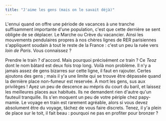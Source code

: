 ```yaml
---
title: "J'aime les gens (mais on le savait déjà)"
---
```


L'ennui quand on offre une période de vacances à une tranche suffisamment
importante d'une population, c'est que cette dernière se sent obligée de se
déplacer. Le Marche ou Crève du vacancier. Ainsi les mouvements pendulaires
propres à nos chères lignes de RER parisiennes s'appliquent soudain à tout le
reste de la France : c'est un peu la ruée vers _loin de Paris_. Vous
connaissez ?

Prendre le train ? d'accord. Mais pourquoi précisément _ce_ train ? Ce _Teoz_
dont le nom bâtard est deux fois trop long. Voilà mon problème. Il n'y a
jamais assez de gens bizarres sur cette ligne, il faut en rajouter. Certes
ajoutons des gens ; mais il y'a une limite qui se trouve être dépassée quand
la dernière place non-fumeur est reservée. À mort les gens, sus aux privilèges
! Ayez un peu de descence au mépris du court du baril, et laissez les
meilleures places aux habitués. Ils ne demandent rien d'autre qu'un fauteuil
tranquille. Ils s'en moquent un peu de votre périple chez papy-mamie. Le
voyage en train est rarement agréable, alors si vous devez absolument être du
voyage, tâchez de vous faire discrets. Tenez, il y'a plein de place sur le
toit, il fait beau : pourquoi ne pas en profiter pour bronzer ?

